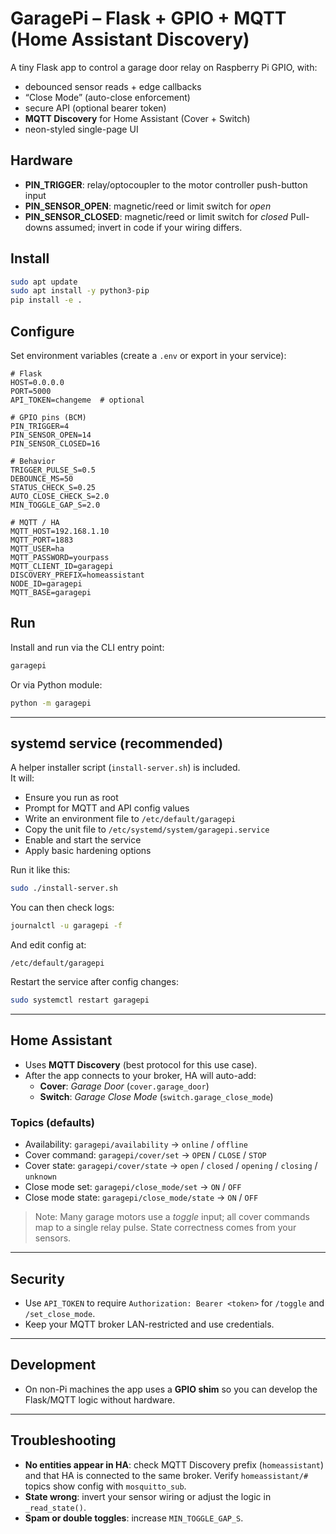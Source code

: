 # GaragePi – Flask + GPIO + MQTT (Home Assistant Discovery)

A tiny Flask app to control a garage door relay on Raspberry Pi GPIO, with:
- debounced sensor reads + edge callbacks
- “Close Mode” (auto-close enforcement)
- secure API (optional bearer token)
- **MQTT Discovery** for Home Assistant (Cover + Switch)
- neon-styled single-page UI

## Hardware

- **PIN_TRIGGER**: relay/optocoupler to the motor controller push-button input
- **PIN_SENSOR_OPEN**: magnetic/reed or limit switch for *open*
- **PIN_SENSOR_CLOSED**: magnetic/reed or limit switch for *closed*
Pull-downs assumed; invert in code if your wiring differs.

## Install

```bash
sudo apt update
sudo apt install -y python3-pip
pip install -e .
```

## Configure

Set environment variables (create a `.env` or export in your service):

```
# Flask
HOST=0.0.0.0
PORT=5000
API_TOKEN=changeme  # optional

# GPIO pins (BCM)
PIN_TRIGGER=4
PIN_SENSOR_OPEN=14
PIN_SENSOR_CLOSED=16

# Behavior
TRIGGER_PULSE_S=0.5
DEBOUNCE_MS=50
STATUS_CHECK_S=0.25
AUTO_CLOSE_CHECK_S=2.0
MIN_TOGGLE_GAP_S=2.0

# MQTT / HA
MQTT_HOST=192.168.1.10
MQTT_PORT=1883
MQTT_USER=ha
MQTT_PASSWORD=yourpass
MQTT_CLIENT_ID=garagepi
DISCOVERY_PREFIX=homeassistant
NODE_ID=garagepi
MQTT_BASE=garagepi
```

## Run

Install and run via the CLI entry point:

```bash
garagepi
```

Or via Python module:

```bash
python -m garagepi
```

---

## systemd service (recommended)

A helper installer script (`install-server.sh`) is included.  
It will:
- Ensure you run as root
- Prompt for MQTT and API config values
- Write an environment file to `/etc/default/garagepi`
- Copy the unit file to `/etc/systemd/system/garagepi.service`
- Enable and start the service
- Apply basic hardening options

Run it like this:

```bash
sudo ./install-server.sh
```

You can then check logs:

```bash
journalctl -u garagepi -f
```

And edit config at:

```
/etc/default/garagepi
```

Restart the service after config changes:

```bash
sudo systemctl restart garagepi
```

---

## Home Assistant

- Uses **MQTT Discovery** (best protocol for this use case).
- After the app connects to your broker, HA will auto-add:
  - **Cover**: *Garage Door* (`cover.garage_door`)
  - **Switch**: *Garage Close Mode* (`switch.garage_close_mode`)

### Topics (defaults)
- Availability: `garagepi/availability` → `online` / `offline`
- Cover command: `garagepi/cover/set` → `OPEN` / `CLOSE` / `STOP`
- Cover state: `garagepi/cover/state` → `open` / `closed` / `opening` / `closing` / `unknown`
- Close mode set: `garagepi/close_mode/set` → `ON` / `OFF`
- Close mode state: `garagepi/close_mode/state` → `ON` / `OFF`

> Note: Many garage motors use a *toggle* input; all cover commands map to a single relay pulse. State correctness comes from your sensors.

---

## Security

- Use `API_TOKEN` to require `Authorization: Bearer <token>` for `/toggle` and `/set_close_mode`.
- Keep your MQTT broker LAN-restricted and use credentials.

---

## Development

- On non-Pi machines the app uses a **GPIO shim** so you can develop the Flask/MQTT logic without hardware.

---

## Troubleshooting

- **No entities appear in HA**: check MQTT Discovery prefix (`homeassistant`) and that HA is connected to the same broker. Verify `homeassistant/#` topics show config with `mosquitto_sub`.
- **State wrong**: invert your sensor wiring or adjust the logic in `_read_state()`.
- **Spam or double toggles**: increase `MIN_TOGGLE_GAP_S`.
